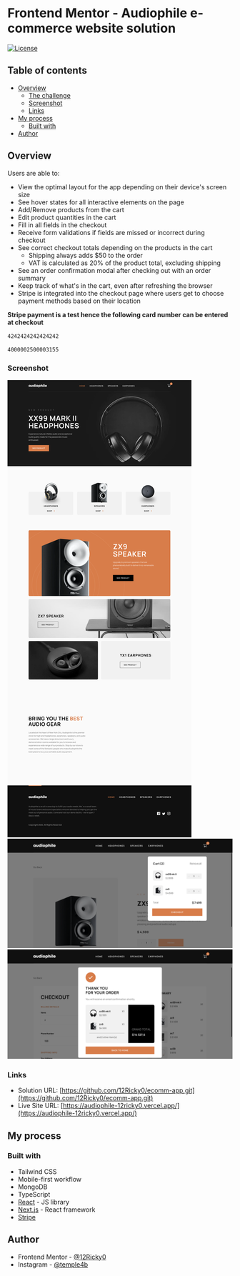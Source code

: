# Frontend Mentor - Audiophile e-commerce website solution

[![License](https://img.shields.io/badge/License-Apache%202.0-blue.svg)](https://opensource.org/licenses/Apache-2.0)

## Table of contents

- [Overview](#overview)
  - [The challenge](#the-challenge)
  - [Screenshot](#screenshot)
  - [Links](#links)
- [My process](#my-process)
  - [Built with](#built-with)
- [Author](#author)

## Overview

Users are able to:

- View the optimal layout for the app depending on their device's screen size
- See hover states for all interactive elements on the page
- Add/Remove products from the cart
- Edit product quantities in the cart
- Fill in all fields in the checkout
- Receive form validations if fields are missed or incorrect during checkout
- See correct checkout totals depending on the products in the cart
  - Shipping always adds $50 to the order
  - VAT is calculated as 20% of the product total, excluding shipping
- See an order confirmation modal after checking out with an order summary
- Keep track of what's in the cart, even after refreshing the browser
- Stripe is integrated into the checkout page where users get to choose payment methods based on their location

**Stripe payment is a test hence the following card number can be entered at checkout**

```bash
4242424242424242
```

```bash
4000002500003155
```

### Screenshot

![./public/assets/home.png](./public/assets/home.png)
![./public/assets/cart.png](./public/assets/cart.png)
![./public/assets/completed.png](./public/assets/completed.png)

### Links

- Solution URL: [https://github.com/12Ricky0/ecomm-app.git](https://github.com/12Ricky0/ecomm-app.git)
- Live Site URL: [https://audiophile-12ricky0.vercel.app/](https://audiophile-12ricky0.vercel.app/)

## My process

### Built with

- Tailwind CSS
- Mobile-first workflow
- MongoDB
- TypeScript
- [React](https://reactjs.org/) - JS library
- [Next.js](https://nextjs.org/) - React framework
- [Stripe](https://stripe.com/)

## Author

- Frontend Mentor - [@12Ricky0](https://www.frontendmentor.io/profile/12Ricky0)
- Instagram - [@temple4b](https://www.instagram.com/temple4b)
